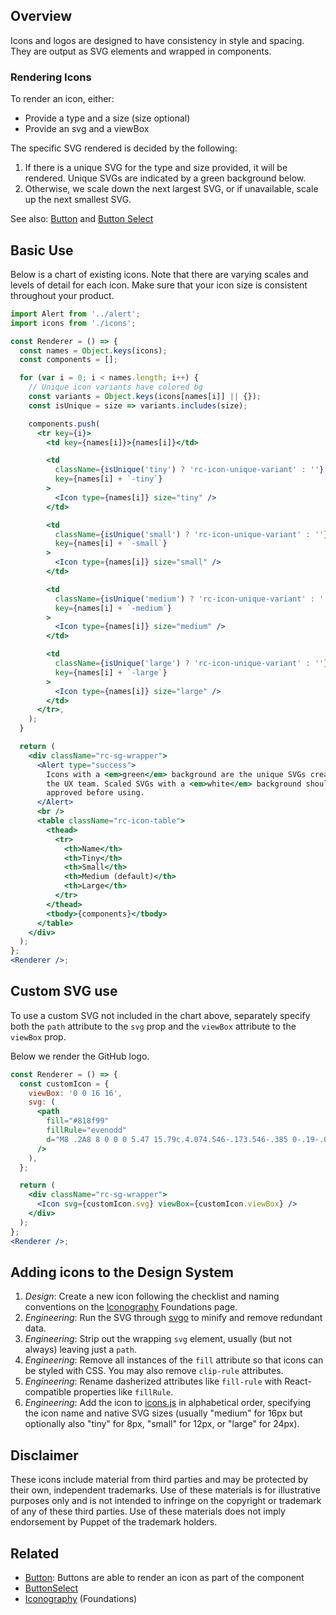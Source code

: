 ## Overview

Icons and logos are designed to have consistency in style and spacing. They are output as SVG elements and wrapped in components.

### Rendering Icons

To render an icon, either:

- Provide a type and a size (size optional)
- Provide an svg and a viewBox

The specific SVG rendered is decided by the following:

1. If there is a unique SVG for the type and size provided, it will be rendered. Unique SVGs are indicated by a green background below.
2. Otherwise, we scale down the next largest SVG, or if unavailable, scale up the next smallest SVG.

See also: [Button](#/React%20Components/Button) and [Button Select](#/React%20Components/ButtonSelect)

## Basic Use

Below is a chart of existing icons. Note that there are varying scales and levels of detail for each icon. Make sure that your icon size is consistent throughout your product.

```jsx
import Alert from '../alert';
import icons from './icons';

const Renderer = () => {
  const names = Object.keys(icons);
  const components = [];

  for (var i = 0; i < names.length; i++) {
    // Unique icon variants have colored bg
    const variants = Object.keys(icons[names[i]] || {});
    const isUnique = size => variants.includes(size);

    components.push(
      <tr key={i}>
        <td key={names[i]}>{names[i]}</td>

        <td
          className={isUnique('tiny') ? 'rc-icon-unique-variant' : ''}
          key={names[i] + `-tiny`}
        >
          <Icon type={names[i]} size="tiny" />
        </td>

        <td
          className={isUnique('small') ? 'rc-icon-unique-variant' : ''}
          key={names[i] + `-small`}
        >
          <Icon type={names[i]} size="small" />
        </td>

        <td
          className={isUnique('medium') ? 'rc-icon-unique-variant' : ''}
          key={names[i] + `-medium`}
        >
          <Icon type={names[i]} size="medium" />
        </td>

        <td
          className={isUnique('large') ? 'rc-icon-unique-variant' : ''}
          key={names[i] + `-large`}
        >
          <Icon type={names[i]} size="large" />
        </td>
      </tr>,
    );
  }

  return (
    <div className="rc-sg-wrapper">
      <Alert type="success">
        Icons with a <em>green</em> background are the unique SVGs created by
        the UX team. Scaled SVGs with a <em>white</em> background should be
        approved before using.
      </Alert>
      <br />
      <table className="rc-icon-table">
        <thead>
          <tr>
            <th>Name</th>
            <th>Tiny</th>
            <th>Small</th>
            <th>Medium (default)</th>
            <th>Large</th>
          </tr>
        </thead>
        <tbody>{components}</tbody>
      </table>
    </div>
  );
};
<Renderer />;
```

## Custom SVG use

To use a custom SVG not included in the chart above, separately specify both the `path` attribute to the `svg` prop and the `viewBox` attribute to the `viewBox` prop.

Below we render the GitHub logo.

```jsx
const Renderer = () => {
  const customIcon = {
    viewBox: '0 0 16 16',
    svg: (
      <path
        fill="#818f99"
        fillRule="evenodd"
        d="M8 .2A8 8 0 0 0 5.47 15.79c.4.074.546-.173.546-.385 0-.19-.007-.693-.01-1.36-2.226.483-2.695-1.073-2.695-1.073-.364-.924-.889-1.17-.889-1.17-.726-.496.055-.486.055-.486.803.056 1.226.824 1.226.824.713 1.222 1.872.87 2.328.665.073-.517.279-.87.508-1.07-1.777-.201-3.644-.888-3.644-3.953 0-.874.312-1.588.823-2.147-.082-.202-.357-1.016.078-2.117 0 0 .672-.215 2.2.82A7.662 7.662 0 0 1 8 4.068c.68.004 1.364.092 2.003.27 1.527-1.035 2.198-.82 2.198-.82.436 1.101.162 1.915.08 2.117.512.56.822 1.273.822 2.147 0 3.073-1.87 3.75-3.653 3.947.287.247.543.735.543 1.482 0 1.069-.01 1.932-.01 2.194 0 .214.144.463.55.385A8 8 0 0 0 8 .2"
      />
    ),
  };

  return (
    <div className="rc-sg-wrapper">
      <Icon svg={customIcon.svg} viewBox={customIcon.viewBox} />
    </div>
  );
};
<Renderer />;
```

## Adding icons to the Design System

1. _Design_: Create a new icon following the checklist and naming conventions on the [Iconography](#/Foundations/Iconography) Foundations page.
2. _Engineering_: Run the SVG through [svgo](https://github.com/svg/svgo) to minify and remove redundant data.
3. _Engineering_: Strip out the wrapping `svg` element, usually (but not always) leaving just a `path`.
4. _Engineering_: Remove all instances of the `fill` attribute so that icons can be styled with CSS. You may also remove `clip-rule` attributes.
5. _Engineering_: Rename dasherized attributes like `fill-rule` with React-compatible properties like `fillRule`.
6. _Engineering_: Add the icon to [icons.js](https://github.com/puppetlabs/design-system/blob/master/packages/react-components/source/react/library/icon/icons.js) in alphabetical order, specifying the icon name and native SVG sizes (usually "medium" for 16px but optionally also "tiny" for 8px, "small" for 12px, or "large" for 24px).

## Disclaimer
These icons include material from third parties and may be protected by their own, independent trademarks. Use of these materials is for illustrative purposes only and is not intended to infringe on the copyright or trademark of any of these third parties. Use of these materials does not imply endorsement by Puppet of the trademark holders. 

## Related

- [Button](#/React%20Components/Button): Buttons are able to render an icon as part of the component
- [ButtonSelect](#/React%20Components/ButtonSelect)
- [Iconography](#/Foundations/Iconography) (Foundations)
